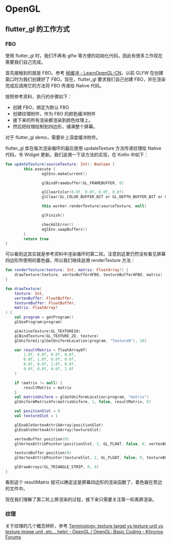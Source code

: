 # OpenGL

## flutter_gl 的工作方式

### FBO

使用 flutter_gl 时，我们不再有 glfw 等方便的初始化代码，因此有很多工作现在需要我们自己完成。

首先接触到的就是 FBO。参考 [帧缓冲 - LearnOpenGL-CN](https://learnopengl-cn.readthedocs.io/zh/latest/04%20Advanced%20OpenGL/05%20Framebuffers/)，以前 GLFW 在创建窗口时为我们创建好了 FBO。现在，flutter_gl 要求我们自己创建 FBO，并在渲染完成后调用它的方法将 FBO 传递给 Native 代码。

按照参考资料，执行的步骤如下：

- 创建 FBO，绑定为默认 FBO
- 创建纹理附件，作为 FBO 的颜色缓冲附件
- 接下来的所有渲染都渲染到颜色纹理上。
- 然后把纹理绘制到四边形，铺满整个屏幕。

对于 flutter_gl demo，需要补上深度缓冲附件。

flutter_gl 库在每次渲染循环的最后使用 updateTexture 方法传递纹理给 Native 代码，令 Widget 更新。我们追溯一下该方法的实现，在 Kotlin 中如下：

```kotlin
fun updateTexture(sourceTexture: Int): Boolean {
        this.execute {
                eglEnv.makeCurrent()

                glBindFramebuffer(GL_FRAMEBUFFER, 0)

                glClearColor(0.0f, 0.0f, 0.0f, 0.0f)
                glClear(GL_COLOR_BUFFER_BIT or GL_DEPTH_BUFFER_BIT or GL_STENCIL_BUFFER_BIT)

                this.worker.renderTexture(sourceTexture, null)

                glFinish()

                checkGlError()
                eglEnv.swapBuffers()
        }
        return true
}
```

可以看到这其实就是参考资料中渲染循环的第二轮。注意到这里仍然没有看见屏幕四边形所使用的着色器，所以我们继续追溯 renderTexture 方法：

```kotlin
fun renderTexture(texture: Int, matrix: FloatArray?) {
    drawTexture(texture, vertexBuffer4FBO, textureBuffer4FBO, matrix)
}

fun drawTexture(
    texture: Int,
    vertexBuffer: FloatBuffer,
    textureBuffer: FloatBuffer,
    matrix: FloatArray?
) {
    val program = getProgram()
    glUseProgram(program)

    glActiveTexture(GL_TEXTURE10)
    glBindTexture(GL_TEXTURE_2D, texture)
    glUniform1i(glGetUniformLocation(program, "Texture0"), 10)

    var resultMatrix = floatArrayOf(
        1.0f, 0.0f, 0.0f, 0.0f,
        0.0f, 1.0f, 0.0f, 0.0f,
        0.0f, 0.0f, 1.0f, 0.0f,
        0.0f, 0.0f, 0.0f, 1.0f
    )

    if (matrix != null) {
        resultMatrix = matrix
    }
    val matrixUniform = glGetUniformLocation(program, "matrix")
    glUniformMatrix4fv(matrixUniform, 1, false, resultMatrix, 0)

    val positionSlot = 0
    val textureSlot = 1

    glEnableVertexAttribArray(positionSlot)
    glEnableVertexAttribArray(textureSlot)

    vertexBuffer.position(0)
    glVertexAttribPointer(positionSlot, 3, GL_FLOAT, false, 0, vertexBuffer)

    textureBuffer.position(0)
    glVertexAttribPointer(textureSlot, 2, GL_FLOAT, false, 0, textureBuffer)

    glDrawArrays(GL_TRIANGLE_STRIP, 0, 4)
}
```

看到这个 resultMatrix 就可以确定这是屏幕四边形的渲染函数了，着色器在旁边的文件中。

现在我们理解了第二轮上屏渲染的过程，接下来只需要关注第一轮离屏渲染。

### 纹理

关于纹理的几个概念辨析，参考 [Terminology: texture target vs texture unit vs texture image unit, etc... help! - OpenGL / OpenGL: Basic Coding - Khronos Forums](https://community.khronos.org/t/terminology-texture-target-vs-texture-unit-vs-texture-image-unit-etc-help/105441)
